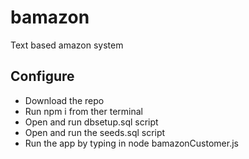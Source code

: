 # bamazon
Text based amazon system

## Configure
* Download the repo
* Run npm i from ther terminal
* Open and run dbsetup.sql script
* Open and run the seeds.sql script
* Run the app by typing in node bamazonCustomer.js
